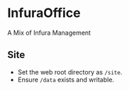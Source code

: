 # InfuraOffice
A Mix of Infura Management

## Site

* Set the web root directory as `/site`.
* Ensure `/data` exists and writable. 